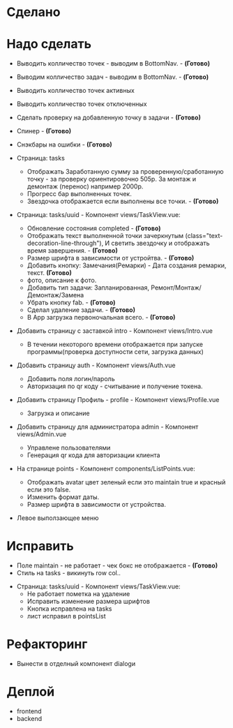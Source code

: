 # Сделано



# Надо сделать

+ Выводить колличество точек - выводим в BottomNav. - **(Готово)**
+ Выводим колличество задач  - выводим в BottomNav. - **(Готово)**
+ Выводить колличество точек активных
+ Выводить колличество точек отключенных


+ Сделать проверку на добавленную точку в задачи - **(Готово)**

+ Спинер - **(Готово)**

+ Снэкбары на ошибки - **(Готово)**

* Страница: tasks
  + Отображать Заработанную сумму за проверенную/сработанную точку - за проверку ориентировочно 505р. За монтаж и демонтаж (перенос) например 2000р.
  + Прогресс бар выполненных точек.
  + Звездочка отображается если выполнены все точки. - **(Готово)**

* Страница: tasks/uuid - Компонент views/TaskView.vue: 
  + Обновление состояния completed - **(Готово)**
  + Отображать текст выполненной точки зачеркнутым (class="text-decoration-line-through"), И светить звездочку и отображать время завершения. - **(Готово)**
  + Размер шрифта в зависимости от устройтва. - **(Готово)**
  + Добавить кнопку: Замечания(Ремарки) - Дата создания ремарки, текст. **(Готово)**
  + фото, описание к фото.
  + Добавить тип задачи: Запланированная, Ремонт/Монтаж/Демонтаж/Замена
  + Убрать кнопку fab. - **(Готово)**
  + Сделал удаление задачи. - **(Готово)**
  + В App загрузка первоночальная всего. - **(Готово)**

* Добавить страницу с заставкой intro - Компонент views/Intro.vue
  + В течении некоторого времени отображается при запуске программы(проверка доступности сети, загрузка данных)

* Добавить страницу auth - Компонент views/Auth.vue
  + Добавить поля логин/пароль
  + Авторизация по qr коду - считывание и получение токена.

* Добавить страницу Профиль - profile - Компонент views/Profile.vue
  + Загрузка и описание 

* Добавить страницу для администратора admin - Компонент views/Admin.vue
  + Управлене пользователями
  + Генерация qr кода для авторизации клиента

* На странице points - Компонент components/ListPoints.vue:
  + Отображать avatar цвет зеленый если это maintain true и красный если это false.
  + Изменить формат даты.
  + Размер шрифта в зависимости от устройства.

* Левое выползающее меню

# Исправить

+ Поле maintain - не работает - чек бокс не отображается - **(Готово)**
+ Стиль на tasks - викинуть row col..
* Страница: tasks/uuid - Компонент views/TaskView.vue:
  + Не работает пометка на удаление
  + Исправить изменение размера шрифтов
  + Кнопка исправлена на tasks
  + лист исправил в pointsList
# Рефакторинг

+ Вынести в отделный компонент dialogи 

# Деплой 

* frontend
* backend

